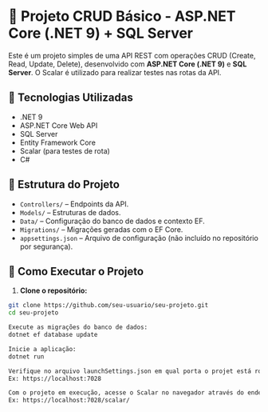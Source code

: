 # 📘 Projeto CRUD Básico - ASP.NET Core (.NET 9) + SQL Server

Este é um projeto simples de uma API REST com operações CRUD (Create, Read, Update, Delete), desenvolvido com **ASP.NET Core (.NET 9)** e **SQL Server**. O Scalar é utilizado para realizar testes nas rotas da API.

## 🔧 Tecnologias Utilizadas

- .NET 9
- ASP.NET Core Web API
- SQL Server
- Entity Framework Core
- Scalar (para testes de rota)
- C#

## 📁 Estrutura do Projeto

- `Controllers/` – Endpoints da API.
- `Models/` – Estruturas de dados.
- `Data/` – Configuração do banco de dados e contexto EF.
- `Migrations/` – Migrações geradas com o EF Core.
- `appsettings.json` – Arquivo de configuração (não incluído no repositório por segurança).

## 🚀 Como Executar o Projeto

1. **Clone o repositório:**

```bash
git clone https://github.com/seu-usuario/seu-projeto.git
cd seu-projeto

Execute as migrações do banco de dados:
dotnet ef database update

Inicie a aplicação:
dotnet run

Verifique no arquivo launchSettings.json em qual porta o projet está rodando:
Ex: https://localhost:7028

Com o projeto em execução, acesse o Scalar no navegador através do endereço abaixo:
Ex: https://localhost:7028/scalar/
